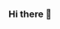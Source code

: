 ### Hi there 👋

<!--
**Dunglita/Dunglita** is a ✨ _special_ ✨ repository because its `README.md` (this file) appears on your GitHub profile.

Here are some ideas to get you started:![Negro y Blanco Personal Banner para Tumblr](https://user-images.githubusercontent.com/83776673/130268909-0aec0352-de11-4896-8561-e58fe0eb205e.png)


- 🔭 I’m currently working on ...
- 🌱 I’m currently learning ...
- 👯 I’m looking to collaborate on ...
- 🤔 I’m looking for help with ...
- 💬 Ask me about ...
- 📫 How to reach me: ...
- 😄 Pronouns: ...
- ⚡ Fun fact: ...
-->
